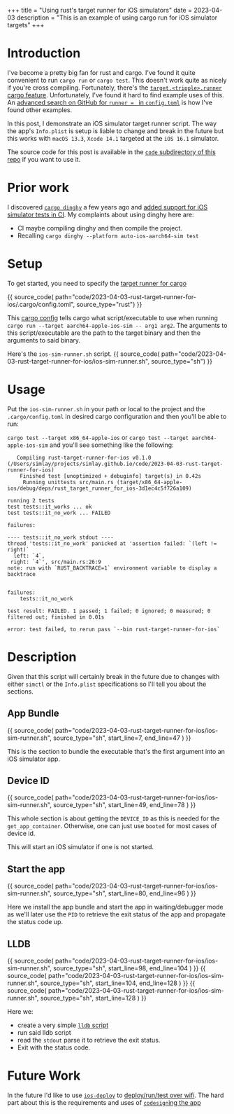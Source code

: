 +++
title = "Using rust's target runner for iOS simulators"
date = 2023-04-03
description = "This is an example of using cargo run for iOS simulator targets"
+++

# Introduction

I've become a pretty big fan for rust and cargo. I've found it quite convenient
to run `cargo run` or `cargo test`. This doesn't work quite as nicely if you're
cross compiling. Fortunately, there's the [`target.<tripple>.runner` cargo
feature](https://doc.rust-lang.org/cargo/reference/config.html#targettriplerunner).
Unfortunately, I've found it hard to find example uses of this. An [advanced
search on GitHub for `runner = ` in
`config.toml`](https://github.com/search?p=3&q=runner+%3D+language%3ATOML+filename%3Aconfig.toml&type=Code)
is how I've found other examples.

In this post, I demonstrate an iOS simulator target runner script. The way the
app's `Info.plist` is setup is liable to change and break in the future but
this works with `macOS 13.3`, `Xcode 14.1` targeted at the `iOS 16.1`
simulator.

The source code for this post is available in the [`code` subdirectory of this repo](https://github.com/simlay/simlay.github.io/tree/master/code) if you want to use it.

# Prior work

I discovered [`cargo dinghy`](https://github.com/sonos/dinghy) a few years ago
and [added support for iOS simulator tests in
CI](https://github.com/sonos/dinghy/pull/96). My complaints about using dinghy
here are:
* CI maybe compiling dinghy and then compile
the project.
* Recalling `cargo dinghy --platform auto-ios-aarch64-sim test`


# Setup

To get started, you need to specify the [target runner for
cargo](https://doc.rust-lang.org/cargo/reference/config.html#targettriplerunner)

{{ source_code(
        path="code/2023-04-03-rust-target-runner-for-ios/.cargo/config.toml",
        source_type="rust")
 }}

This [cargo
config](https://doc.rust-lang.org/cargo/reference/config.html#hierarchical-structure)
tells cargo what script/executable to use when running `cargo run --target
aarch64-apple-ios-sim -- arg1 arg2`. The arguments to this script/executable
are the path to the target binary and then the arguments to said binary.

Here's the `ios-sim-runner.sh` script.
{{ source_code(
    path="code/2023-04-03-rust-target-runner-for-ios/ios-sim-runner.sh",
    source_type="sh")
 }}

# Usage

Put the `ios-sim-runner.sh` in your path or local to the project and the
`.cargo/config.toml` in desired cargo configuration and then you'll be able to
run:

`cargo test --target x86_64-apple-ios` or `cargo test --target
aarch64-apple-ios-sim` and you'll see something like the following:
```
   Compiling rust-target-runner-for-ios v0.1.0 (/Users/simlay/projects/simlay.github.io/code/2023-04-03-rust-target-runner-for-ios)
    Finished test [unoptimized + debuginfo] target(s) in 0.42s
     Running unittests src/main.rs (target/x86_64-apple-ios/debug/deps/rust_target_runner_for_ios-3d1ec4c5f726a109)

running 2 tests
test tests::it_works ... ok
test tests::it_no_work ... FAILED

failures:

---- tests::it_no_work stdout ----
thread 'tests::it_no_work' panicked at 'assertion failed: `(left != right)`
  left: `4`,
 right: `4`', src/main.rs:26:9
note: run with `RUST_BACKTRACE=1` environment variable to display a backtrace


failures:
    tests::it_no_work

test result: FAILED. 1 passed; 1 failed; 0 ignored; 0 measured; 0 filtered out; finished in 0.01s

error: test failed, to rerun pass `--bin rust-target-runner-for-ios`
```


# Description

Given that this script will certainly break in the future due to changes with
either `simctl` or the `Info.plist` specifications so I'll tell you about the
sections.

## App Bundle

{{ source_code(
    path="code/2023-04-03-rust-target-runner-for-ios/ios-sim-runner.sh",
    source_type="sh",
    start_line=7,
    end_line=47
    )
 }}

This is the section to bundle the executable that's the first argument into an
iOS simulator app.

## Device ID

{{ source_code(
    path="code/2023-04-03-rust-target-runner-for-ios/ios-sim-runner.sh",
    source_type="sh",
    start_line=49,
    end_line=78
    )
 }}

This whole section is about getting the `DEVICE_ID` as this is needed for the
`get_app_container`. Otherwise, one can just use `booted` for most cases of
device id.

This will start an iOS simulator if one is not started.

## Start the app

{{ source_code(
    path="code/2023-04-03-rust-target-runner-for-ios/ios-sim-runner.sh",
    source_type="sh",
    start_line=80,
    end_line=96
    )
 }}

Here we install the app bundle and start the app in waiting/debugger mode as
we'll later use the `PID` to retrieve the exit status of the app and propagate
the status code up.

## LLDB
{{ source_code(
    path="code/2023-04-03-rust-target-runner-for-ios/ios-sim-runner.sh",
    source_type="sh",
    start_line=98,
    end_line=104
    )
 }}
{{ source_code(
    path="code/2023-04-03-rust-target-runner-for-ios/ios-sim-runner.sh",
    source_type="sh",
    start_line=104,
    end_line=128
    )
 }}
{{ source_code(
    path="code/2023-04-03-rust-target-runner-for-ios/ios-sim-runner.sh",
    source_type="sh",
    start_line=128
    )
 }}

Here we:
* create a very simple [`lldb` script](https://lldb.llvm.org/man/lldb.html#cmdoption-lldb-source)
* run said lldb script
* read the `stdout` parse it to retrieve the exit status.
* Exit with the status code.

# Future Work

In the future I'd like to use
[`ios-deploy`](https://github.com/ios-control/ios-deploy) to [deploy/run/test
over wifi](https://stackoverflow.com/a/23827549). The hard part about this is
the requirements and uses of [`codesign`ing the
app](https://developer.apple.com/library/archive/documentation/Security/Conceptual/CodeSigningGuide/Procedures/Procedures.html)
